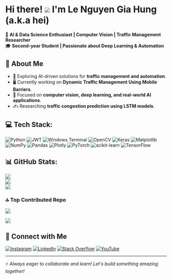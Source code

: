 # Hi there! ![](https://user-images.githubusercontent.com/18350557/176309783-0785949b-9127-417c-8b55-ab5a4333674e.gif) I'm Le Nguyen Gia Hung (a.k.a hei)

🚀 **AI & Data Science Enthusiast | Computer Vision | Traffic Management Researcher**  
🎓 **Second-year Student | Passionate about Deep Learning & Automation**  

## 🔹 About Me  
- 🧠 Exploring AI-driven solutions for **traffic management and automation**.  
- 🖥️ Currently working on **Dynamic Traffic Management Using Mobile Barriers**.  
- 🎯 Focused on **computer vision, deep learning, and real-world AI applications**.  
- ✍️ Researching **traffic congestion prediction using LSTM models**.  

## 💻 Tech Stack:
![Python](https://img.shields.io/badge/python-3670A0?style=for-the-badge&logo=python&logoColor=ffdd54) ![JWT](https://img.shields.io/badge/JWT-black?style=for-the-badge&logo=JSON%20web%20tokens) ![Windows Terminal](https://img.shields.io/badge/Windows%20Terminal-%234D4D4D.svg?style=for-the-badge&logo=windows-terminal&logoColor=white) ![OpenCV](https://img.shields.io/badge/opencv-%23white.svg?style=for-the-badge&logo=opencv&logoColor=white) ![Keras](https://img.shields.io/badge/Keras-%23D00000.svg?style=for-the-badge&logo=Keras&logoColor=white) ![Matplotlib](https://img.shields.io/badge/Matplotlib-%23ffffff.svg?style=for-the-badge&logo=Matplotlib&logoColor=black) ![NumPy](https://img.shields.io/badge/numpy-%23013243.svg?style=for-the-badge&logo=numpy&logoColor=white) ![Pandas](https://img.shields.io/badge/pandas-%23150458.svg?style=for-the-badge&logo=pandas&logoColor=white) ![Plotly](https://img.shields.io/badge/Plotly-%233F4F75.svg?style=for-the-badge&logo=plotly&logoColor=white) ![PyTorch](https://img.shields.io/badge/PyTorch-%23EE4C2C.svg?style=for-the-badge&logo=PyTorch&logoColor=white) ![scikit-learn](https://img.shields.io/badge/scikit--learn-%23F7931E.svg?style=for-the-badge&logo=scikit-learn&logoColor=white) ![TensorFlow](https://img.shields.io/badge/TensorFlow-%23FF6F00.svg?style=for-the-badge&logo=TensorFlow&logoColor=white)

## 📊 GitHub Stats:
![](https://github-readme-stats.vercel.app/api?username=hei1sme&theme=dark&hide_border=false&include_all_commits=true&count_private=false)<br/>
![](https://nirzak-streak-stats.vercel.app/?user=hei1sme&theme=dark&hide_border=false)<br/>
![](https://github-readme-stats.vercel.app/api/top-langs/?username=hei1sme&theme=dark&hide_border=false&include_all_commits=true&count_private=false&layout=compact)

### 🔝 Top Contributed Repo
![](https://github-contributor-stats.vercel.app/api?username=hei1sme&limit=5&theme=dark&combine_all_yearly_contributions=true)

[![](https://visitcount.itsvg.in/api?id=hei1sme&icon=0&color=13)](https://visitcount.itsvg.in)

## 🔹 Connect with Me  
[![Instagram](https://img.shields.io/badge/Instagram-%23E4405F.svg?logo=Instagram&logoColor=white)](https://instagram.com/hei.isme) [![LinkedIn](https://img.shields.io/badge/LinkedIn-%230077B5.svg?logo=linkedin&logoColor=white)](https://linkedin.com/in/le-nguyen-gia-hung) [![Stack Overflow](https://img.shields.io/badge/-Stackoverflow-FE7A16?logo=stack-overflow&logoColor=white)](https://stackoverflow.com/users/25495769) [![YouTube](https://img.shields.io/badge/YouTube-%23FF0000.svg?logo=YouTube&logoColor=white)](https://youtube.com/@hei_isme) 


---

⚡ *Always eager to collaborate and learn! Let's build something amazing together!*  
